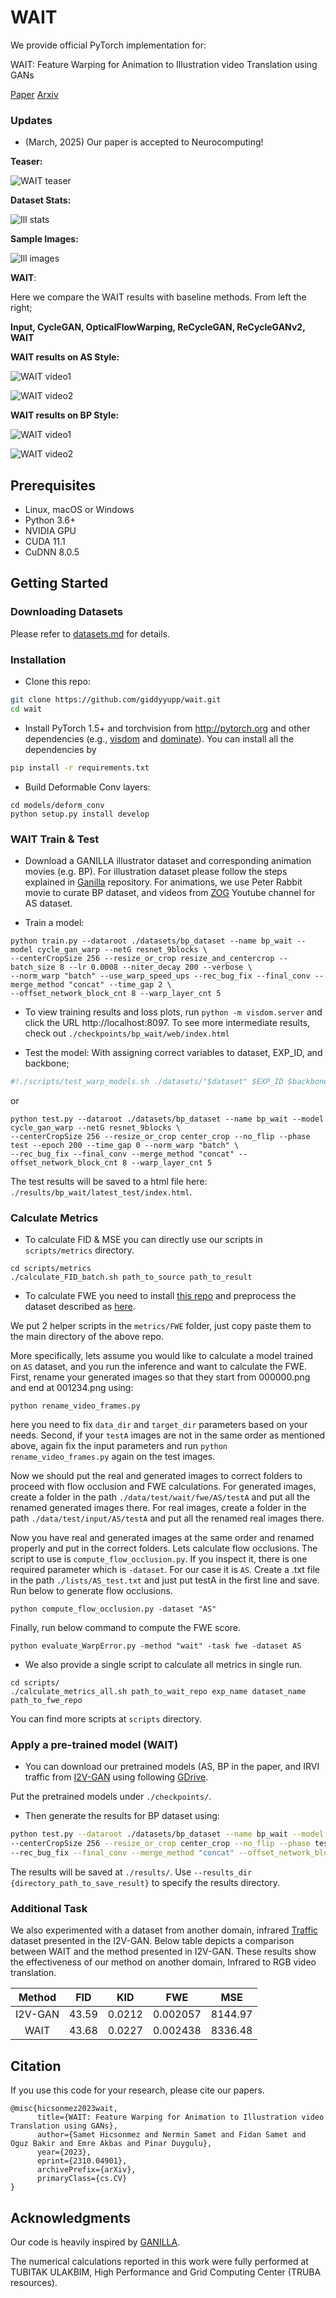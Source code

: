 # WAIT

We provide official PyTorch implementation for: 

WAIT: Feature Warping for Animation to Illustration video Translation using GANs

[Paper](https://www.sciencedirect.com/science/article/pii/S0925231225007805)
[Arxiv](https://arxiv.org/abs/2310.04901)

### Updates

- (March, 2025) Our paper is accepted to Neurocomputing!

**Teaser:**

![WAIT teaser](docs/figs/BP_seq2_teaser.gif)

**Dataset Stats:**

![Ill stats](docs/figs/dataset_stats.png)

**Sample Images:**

![Ill images](docs/figs/ill_animation_dataset.png)


**WAIT**:

Here we compare the WAIT results with baseline methods.
From left the right; 

**Input, CycleGAN, OpticalFlowWarping, ReCycleGAN, ReCycleGANv2, WAIT** 

**WAIT results on AS Style:**

![WAIT video1](docs/figs/AS_seq1.gif)

![WAIT video2](docs/figs/AS_seq2.gif)

**WAIT results on BP Style:**

![WAIT video1](docs/figs/BP_seq1.gif)

![WAIT video2](docs/figs/BP_seq2.gif)


## Prerequisites
- Linux, macOS or Windows
- Python 3.6+
- NVIDIA GPU
- CUDA 11.1
- CuDNN 8.0.5

## Getting Started

### Downloading Datasets
Please refer to [datasets.md](docs/datasets.md) for details.

### Installation

- Clone this repo:
```bash
git clone https://github.com/giddyyupp/wait.git
cd wait
```

- Install PyTorch 1.5+ and torchvision from http://pytorch.org and other dependencies (e.g., [visdom](https://github.com/facebookresearch/visdom) and [dominate](https://github.com/Knio/dominate)). You can install all the dependencies by
```bash
pip install -r requirements.txt
```

- Build Deformable Conv layers:
```
cd models/deform_conv
python setup.py install develop
```
### WAIT Train & Test

- Download a GANILLA illustrator dataset and corresponding animation movies (e.g. BP). For illustration dataset please follow the steps explained in [Ganilla](https://github.com/giddyyupp/ganilla) repository. For animations, we use Peter Rabbit movie to curate BP dataset, and videos from [ZOG](https://www.youtube.com/@ZogOfficial) Youtube channel for AS dataset.  


- Train a model:
```
python train.py --dataroot ./datasets/bp_dataset --name bp_wait --model cycle_gan_warp --netG resnet_9blocks \ 
--centerCropSize 256 --resize_or_crop resize_and_centercrop --batch_size 8 --lr 0.0008 --niter_decay 200 --verbose \ 
--norm_warp "batch" --use_warp_speed_ups --rec_bug_fix --final_conv --merge_method "concat" --time_gap 2 \ 
--offset_network_block_cnt 8 --warp_layer_cnt 5
```
- To view training results and loss plots, run `python -m visdom.server` and click the URL http://localhost:8097. 
To see more intermediate results, check out `./checkpoints/bp_wait/web/index.html`

- Test the model:
With assigning correct variables to dataset, EXP_ID, and backbone;
```bash
#!./scripts/test_warp_models.sh ./datasets/"$dataset" $EXP_ID $backbone $dataset --norm_warp "batch" --rec_bug_fix --use_warp_speed_ups --final_conv --merge_method "concat"
```
or 
```
python test.py --dataroot ./datasets/bp_dataset --name bp_wait --model cycle_gan_warp --netG resnet_9blocks \ 
--centerCropSize 256 --resize_or_crop center_crop --no_flip --phase test --epoch 200 --time_gap 0 --norm_warp "batch" \
--rec_bug_fix --final_conv --merge_method "concat" --offset_network_block_cnt 8 --warp_layer_cnt 5
```

The test results will be saved to a html file here: `./results/bp_wait/latest_test/index.html`.


### Calculate Metrics

- To calculate FID & MSE you can directly use our scripts in `scripts/metrics` directory.
```
cd scripts/metrics
./calculate_FID_batch.sh path_to_source path_to_result
```

- To calculate FWE you need to install [this repo](https://github.com/phoenix104104/fast_blind_video_consistency) and 
preprocess the dataset described as [here](https://github.com/phoenix104104/fast_blind_video_consistency#evaluation).

We put 2 helper scripts in the `metrics/FWE` folder, just copy paste them to the main directory of the above repo.

More specifically, lets assume you would like to calculate a model trained on `AS` dataset, and you run the inference and want to calculate the FWE. 
First, rename your generated images so that they start from 000000.png and end at 001234.png using:
```
python rename_video_frames.py
```
here you need to fix `data_dir` and `target_dir` parameters based on your needs. 
Second, if your `testA` images are not in the same order as mentioned above, again fix the input parameters and run `python rename_video_frames.py` again on the test images.

Now we should put the real and generated images to correct folders to proceed with flow occlusion and FWE calculations.
For generated images, create a folder in the path `./data/test/wait/fwe/AS/testA` and put all the renamed generated images there.
For real images, create a folder in the path `./data/test/input/AS/testA` and put all the renamed real images there.

Now you have real and generated images at the same order and renamed properly and put in the correct folders. Lets calculate flow occlusions. The script to use is `compute_flow_occlusion.py`.
If you inspect it, there is one required parameter which is `-dataset`. For our case it is `AS`. Create a .txt file in the path `./lists/AS_test.txt` and just put testA in the first line and save. Run below to generate flow occlusions.
```
python compute_flow_occlusion.py -dataset "AS" 
```

Finally, run below command to compute the FWE score.

```
python evaluate_WarpError.py -method "wait" -task fwe -dataset AS
```

- We also provide a single script to calculate all metrics in single run.

```
cd scripts/
./calculate_metrics_all.sh path_to_wait_repo exp_name dataset_name path_to_fwe_repo
```

You can find more scripts at `scripts` directory.

### Apply a pre-trained model (WAIT)
- You can download our pretrained models (AS, BP in the paper, and IRVI traffic from [I2V-GAN](https://github.com/BIT-DA/I2V-GAN) using following [GDrive](https://drive.google.com/drive/folders/1-SxVeN_MUUeRy6M6cg1XcMOoJGkGujls?usp=sharing).

Put the pretrained models under `./checkpoints/`.

- Then generate the results for BP dataset using:

```bash
python test.py --dataroot ./datasets/bp_dataset --name bp_wait --model cycle_gan_warp --netG resnet_9blocks \ 
--centerCropSize 256 --resize_or_crop center_crop --no_flip --phase test --epoch 200 --time_gap 0 --norm_warp "batch" \
--rec_bug_fix --final_conv --merge_method "concat" --offset_network_block_cnt 8 --warp_layer_cnt 5
```

The results will be saved at `./results/`. Use `--results_dir {directory_path_to_save_result}` to specify the results directory.

### Additional Task

We also experimented with a dataset from another domain, infrared [Traffic](https://github.com/BIT-DA/I2V-GAN) dataset presented in the I2V-GAN. Below table depicts a comparison between WAIT and the method presented in I2V-GAN. 
These results show the effectiveness of our method on another domain, Infrared to RGB video translation.

| Method  | FID   | KID    |  FWE      |  MSE     |
| :---:   | :---: | :---:  |  :---:    | :---:    |
| I2V-GAN | 43.59 | 0.0212 |  0.002057 |  8144.97 |
| WAIT    | 43.68 | 0.0227 |  0.002438 |  8336.48 |


## Citation
If you use this code for your research, please cite our papers.
```
@misc{hicsonmez2023wait,
      title={WAIT: Feature Warping for Animation to Illustration video Translation using GANs}, 
      author={Samet Hicsonmez and Nermin Samet and Fidan Samet and Oguz Bakir and Emre Akbas and Pinar Duygulu},
      year={2023},
      eprint={2310.04901},
      archivePrefix={arXiv},
      primaryClass={cs.CV}
}

```
## Acknowledgments
Our code is heavily inspired by [GANILLA](https://github.com/giddyyupp/ganilla).

The numerical calculations reported in this work were fully performed at TUBITAK ULAKBIM, High Performance and Grid Computing Center (TRUBA resources).
